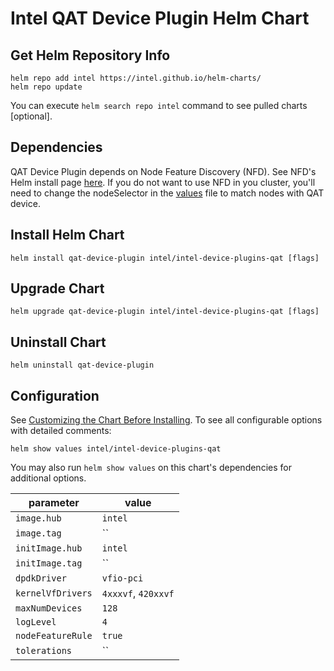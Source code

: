 # Intel QAT Device Plugin Helm Chart

## Get Helm Repository Info
```
helm repo add intel https://intel.github.io/helm-charts/
helm repo update
```

You can execute `helm search repo intel` command to see pulled charts [optional].

## Dependencies

QAT Device Plugin depends on Node Feature Discovery (NFD). See NFD's Helm install page [here](https://kubernetes-sigs.github.io/node-feature-discovery/v0.12/deployment/helm.html?highlight=helm#deployment). If you do not want to use NFD in you cluster, you'll need to change the nodeSelector in the [values](values.yaml) file to match nodes with QAT device.

## Install Helm Chart
```
helm install qat-device-plugin intel/intel-device-plugins-qat [flags]
```

## Upgrade Chart
```
helm upgrade qat-device-plugin intel/intel-device-plugins-qat [flags]
```

## Uninstall Chart
```
helm uninstall qat-device-plugin
```

## Configuration
See [Customizing the Chart Before Installing](https://helm.sh/docs/intro/using_helm/#customizing-the-chart-before-installing). To see all configurable options with detailed comments:

```console
helm show values intel/intel-device-plugins-qat
```

You may also run `helm show values` on this chart's dependencies for additional options.

|parameter| value |
|---------|-----------|
| `image.hub` | `intel` |
| `image.tag` | `` |
| `initImage.hub` | `intel` |
| `initImage.tag` | `` |
| `dpdkDriver` | `vfio-pci` |
| `kernelVfDrivers` | `4xxxvf`, `420xxvf` |
| `maxNumDevices` | `128` |
| `logLevel` | `4` |
| `nodeFeatureRule` | `true` |
| `tolerations` | `` |
